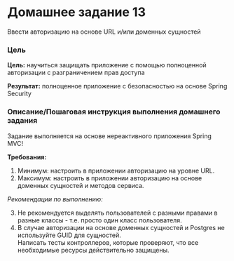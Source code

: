 # Домашнее задание 13

Ввести авторизацию на основе URL и/или доменных сущностей

### Цель

**Цель:** научиться защищать приложение с помощью полноценной авторизации с разграничением прав доступа

**Результат:** полноценное приложение с безопасностью на основе Spring Security

### Описание/Пошаговая инструкция выполнения домашнего задания

Задание выполняется на основе нереактивного приложения Spring MVC!

**Требования:**

1. Минимум: настроить в приложении авторизацию на уровне URL.
2. Максимум: настроить в приложении авторизацию на основе доменных сущностей и методов сервиса.

_Рекомендации по выполнению:_

3. Не рекомендуется выделять пользователей с разными правами в разные классы - т.е. просто один класс пользователя.
4. В случае авторизации на основе доменных сущностей и Postgres не используйте GUID для сущностей.<br>
   Написать тесты контроллеров, которые проверяют, что все необходимые ресурсы действительно защищены.
